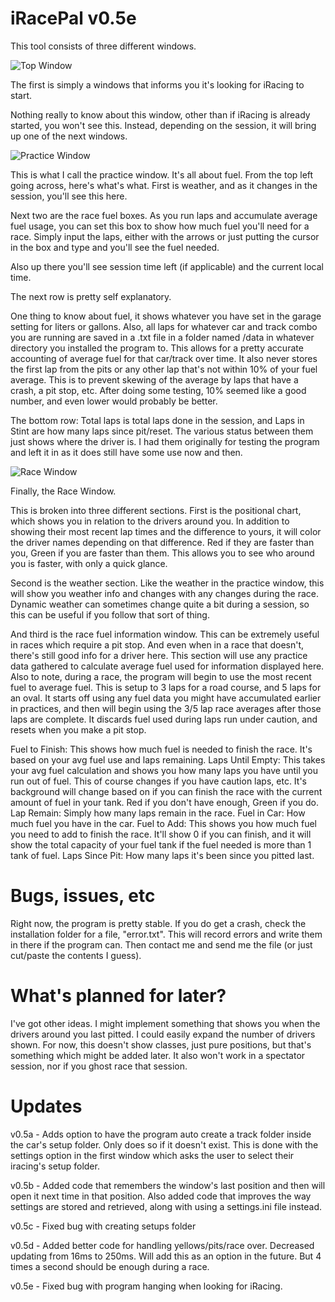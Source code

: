 iRacePal v0.5e
============================================

This tool consists of three different windows.

![Top Window](http://s20.postimg.org/5x433gixp/L79_Start.jpg)

The first is simply a windows that informs you it's looking for iRacing to start.

Nothing really to know about this window, other than if iRacing is already started, you won't see this. Instead, 
depending on the session, it will bring up one of the next windows.

![Practice Window](http://s20.postimg.org/ppm3n5kv1/L79_Fuel.jpg)

This is what I call the practice window. It's all about fuel. From the top left going across, here's what's what. 
First is weather, and as it changes in the session, you'll see this here. 

Next two are the race fuel boxes. As you run laps and accumulate average fuel usage, you can set this box to show
how much fuel you'll need for a race. Simply input the laps, either with the arrows or just putting the cursor in 
the box and type and you'll see the fuel needed.

Also up there you'll see session time left (if applicable) and the current local time.

The next row is pretty self explanatory. 

One thing to know about fuel, it shows whatever you have set in the garage setting for liters or gallons. 
Also, all laps for whatever car and track combo you are running are saved in a .txt file in a folder named /data 
in whatever directory you installed the program to. This allows for a pretty accurate accounting of average fuel for
that car/track over time. It also never stores the first lap from the pits or any other lap that's not within 10% 
of your fuel average. This is to prevent skewing of the average by laps that have a crash, a pit stop, etc. After 
doing some testing, 10% seemed like a good number, and even lower would probably be better. 

The bottom row: Total laps is total laps done in the session, and Laps in Stint are how many laps since pit/reset. 
The various status between them just shows where the driver is. I had them originally for testing the program and 
left it in as it does still have some use now and then. 

![Race Window](http://i.imgur.com/DjtYQRd.jpg)

Finally, the Race Window.

This is broken into three different sections. First is the positional chart, which shows you in relation to the
drivers around you. In addition to showing their most recent lap times and the difference to yours, it will color
the driver names depending on that difference. Red if they are faster than you, Green if you are faster than them. 
This allows you to see who around you is faster, with only a quick glance. 

Second is the weather section. Like the weather in the practice window, this will show you weather info and changes
with any changes during the race. Dynamic weather can sometimes change quite a bit during a session, so this can 
be useful if you follow that sort of thing. 

And third is the race fuel information window. This can be extremely useful in races which require a pit stop. And
even when in a race that doesn't, there's still good info for a driver here. This section will use any practice data 
gathered to calculate average fuel used for information displayed here. Also to note, during a race, the program will 
begin to use the most recent fuel to average fuel. This is setup to 3 laps for a road course, and 5 laps for an
oval. It starts off using any fuel data you might have accumulated earlier in practices, and then will begin using
the 3/5 lap race averages after those laps are complete. It discards fuel used during laps run under caution, and resets
when you make a pit stop. 

Fuel to Finish: This shows how much fuel is needed to finish the race. It's based on your avg fuel use and laps
remaining. 
Laps Until Empty: This takes your avg fuel calculation and shows you how many laps you have until you run out of fuel. 
This of course changes if you have caution laps, etc. It's background will change based on if you can finish the race
with the current amount of fuel in your tank. Red if you don't have enough, Green if you do. 
Lap Remain: Simply how many laps remain in the race. 
Fuel in Car: How much fuel you have in the car. 
Fuel to Add: This shows you how much fuel you need to add to finish the race. It'll show 0 if you can finish, and
it will show the total capacity of your fuel tank if the fuel needed is more than 1 tank of fuel.
Laps Since Pit: How many laps it's been since you pitted last. 


Bugs, issues, etc
==========================================================================
Right now, the program is pretty stable. 
If you do get a crash, check the installation folder for a file, "error.txt". This will record errors and write 
them in there if the program can. Then contact me and send me the file (or just cut/paste the contents I guess). 

What's planned for later?
===========================================================================
I've got other ideas. I might implement something that shows you when the drivers around you last pitted. I could
easily expand the number of drivers shown. For now, this doesn't show classes, just pure positions, but that's something
which might be added later. It also won't work in a spectator session, nor if you ghost race that session.

Updates
===========================================================================
v0.5a - Adds option to have the program auto create a track folder inside the car's setup folder. Only does so if it doesn't 
exist. This is done with the settings option in the first window which asks the user to select their iracing's setup 
folder.

v0.5b - Added code that remembers the window's last position and then will open it next time in that position. Also
added code that improves the way settings are stored and retrieved, along with using a settings.ini file instead.

v0.5c - Fixed bug with creating setups folder

v0.5d - Added better code for handling yellows/pits/race over. Decreased updating from 16ms to 250ms. Will add this
as an option in the future. But 4 times a second should be enough during a race.

v0.5e - Fixed bug with program hanging when looking for iRacing. 